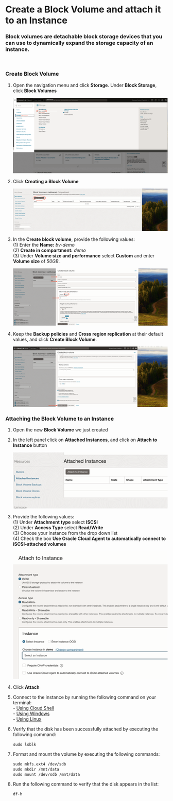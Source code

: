 # Create a Block Volume and attach it to an Instance
### Block volumes are detachable block storage devices that you can use to dynamically expand the storage capacity of an instance.
<br>

### Create Block Volume

1. Open the navigation menu and click **Storage**. Under **Block Storage**, click **Block Volumes**

    ![drawing](../SS/block_volume/1.png)

2. Click **Creating a Block Volume**

    ![drawing](../SS/block_volume/2.png)

3. In the **Create block volume**, provide the following values: <br>
    (1) Enter the **Name:** *bv-demo* <br>
    (2) **Create in compartment:** *demo* <br>
    (3) Under **Volume size and performance** select **Custom** and enter **Volume size** of *50GB*.

    ![drawing](../SS/block_volume/3.png)

5. Keep the **Backup policies** and **Cross region replication** at their default values, and click **Create Block Volume**.

    ![drawing](../SS/block_volume/4.png)


### Attaching the Block Volume to an Instance

1. Open the new **Block Volume** we just created

2. In the left panel click on **Attached Instances**, and click on **Attach to Instance** button

    ![drawing](../SS/block_volume/6.png)

3. Provide the following values: <br>
    (1) Under **Attachment type** select **ISCSI** <br>
    (2) Under **Access Type** select **Read/Write** <br>
    (3) Choose your instance from the drop down list<br>
    (4) Check the box **Use Oracle Cloud Agent to automatically connect to iSCSI-attached volumes** <br>

    ![drawing](../SS/block_volume/7.png)

4. Click **Attach**

5. Connect to the instance by running the following command on your terminal:<br>
        - [Using Cloud Shell](../SSH/cloud_shell.md) <br>
        - [Using Windows](../SSH/windows.md) <br>
        - [Using Linux](../SSH/linux.md) <br>

6. Verify that the disk has been successfully attached by executing the following command:
    ```
    sudo lsblk
    ```

7. Format and mount the volume by executing the following commands:
    ```
    sudo mkfs.ext4 /dev/sdb
    sudo mkdir /mnt/data
    sudo mount /dev/sdb /mnt/data
    ```

8. Run the following command to verify that the disk appears in the list:
    ```
    df-h
    ```
